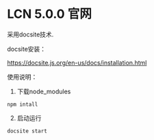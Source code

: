 

# LCN 5.0.0 官网

采用docsite技术.   

docsite安装：   

https://docsite.js.org/en-us/docs/installation.html  


使用说明：  

1. 下载node_modules  

`npm intall`  

2. 启动运行  

`docsite start`  


